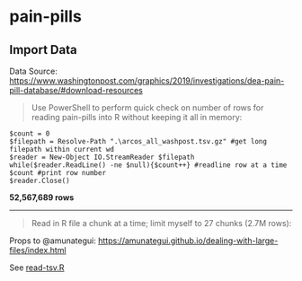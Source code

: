 # pain-pills

## Import Data

Data Source: https://www.washingtonpost.com/graphics/2019/investigations/dea-pain-pill-database/#download-resources

> Use PowerShell to perform quick check on number of rows for reading pain-pills into R without keeping it all in memory:

```
$count = 0
$filepath = Resolve-Path ".\arcos_all_washpost.tsv.gz" #get long filepath within current wd
$reader = New-Object IO.StreamReader $filepath
while($reader.ReadLine() -ne $null){$count++} #readline row at a time
$count #print row number
$reader.Close()
```
**52,567,689 rows**

---

> Read in R file a chunk at a time; limit myself to 27 chunks (2.7M rows):

Props to @amunategui: https://amunategui.github.io/dealing-with-large-files/index.html

See [read-tsv.R](read-tsv.R)
